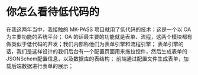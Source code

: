 # 你怎么看待低代码的

在我这两年当中，我接触的 MK-PASS 项目就用了低代码的技术；这是一个以 OA 为主要功能的系统平台；
OA 的话最主要的功能就是表单、流程，这两个模块都有做类似于低代码的开发；我们内部称他们为表单引擎和流程引擎；
表单引擎的话，我们是这样设计的我们后台有一个配置页面用来拖拉控件，然后生成表单的JSONSchem配置信息，以及数据库的表结构；
前端通过配置文件生成表单，加载后端数据进行表单的展示；
